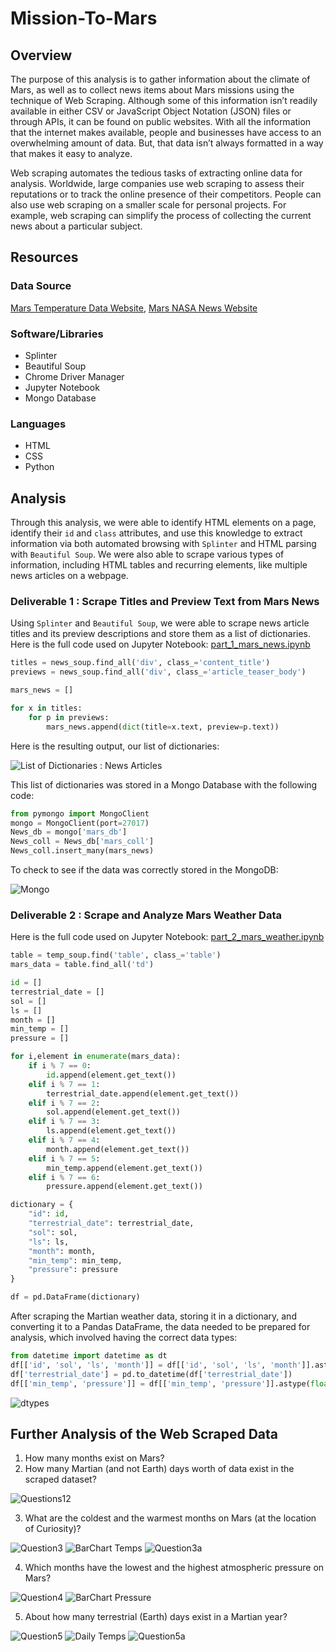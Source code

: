 # Mission-To-Mars

## Overview

The purpose of this analysis is to gather information about the climate of Mars, as well as to collect news items about Mars missions using the technique of Web Scraping. Although some of this information isn’t readily available in either CSV or JavaScript Object Notation (JSON) files or through APIs, it can be found on public websites. With all the information that the internet makes available, people and businesses have access to an overwhelming amount of data. But, that data isn’t always formatted in a way that makes it easy to analyze.

Web scraping automates the tedious tasks of extracting online data for analysis. Worldwide, large companies use web scraping to assess their reputations or to track the online presence of their competitors. People can also use web scraping on a smaller scale for personal projects. For example, web scraping can simplify the process of collecting the current news about a particular subject.

## Resources

### Data Source

[Mars Temperature Data Website]( https://data-class-mars-challenge.s3.amazonaws.com/Mars/index.html), 
[Mars NASA News Website](https://redplanetscience.com)

### Software/Libraries

* Splinter
* Beautiful Soup
* Chrome Driver Manager
* Jupyter Notebook
* Mongo Database

### Languages

* HTML
* CSS
* Python

## Analysis

Through this analysis, we were able to identify HTML elements on a page, identify their `id` and `class` attributes, and use this knowledge to extract information via both automated browsing with `Splinter` and HTML parsing with `Beautiful Soup`. We were also able to scrape various types of information, including HTML tables and recurring elements, like multiple news articles on a webpage.

### Deliverable 1 : Scrape Titles and Preview Text from Mars News

Using `Splinter` and `Beautiful Soup`, we were able to scrape news article titles and its preview descriptions and store them as a list of dictionaries. Here is the full code used on Jupyter Notebook: [part_1_mars_news.ipynb](https://github.com/doliver231/Mission-To-Mars/blob/main/part_1_mars_news.ipynb)

```py
titles = news_soup.find_all('div', class_='content_title')
previews = news_soup.find_all('div', class_='article_teaser_body')

mars_news = []

for x in titles:
    for p in previews:
        mars_news.append(dict(title=x.text, preview=p.text))
```
Here is the resulting output, our list of dictionaries:

![List of Dictionaries : News Articles](https://github.com/doliver231/Mission-To-Mars/blob/main/Images/List_of_dictionaries_news.png)

This list of dictionaries was stored in a Mongo Database with the following code:

```py
from pymongo import MongoClient
mongo = MongoClient(port=27017)
News_db = mongo['mars_db']
News_coll = News_db['mars_coll']
News_coll.insert_many(mars_news)
```
To check to see if the data was correctly stored in the MongoDB:

![Mongo](https://github.com/doliver231/Mission-To-Mars/blob/main/Images/Mongo.png)

### Deliverable 2 : Scrape and Analyze Mars Weather Data

Here is the full code used on Jupyter Notebook: [part_2_mars_weather.ipynb](https://github.com/doliver231/Mission-To-Mars/blob/main/part_2_mars_weather.ipynb)

```py
table = temp_soup.find('table', class_='table')
mars_data = table.find_all('td')

id = []
terrestrial_date = []
sol = []
ls = []
month = []
min_temp = []
pressure = []

for i,element in enumerate(mars_data):
    if i % 7 == 0:
        id.append(element.get_text())
    elif i % 7 == 1:
        terrestrial_date.append(element.get_text())
    elif i % 7 == 2:
        sol.append(element.get_text())
    elif i % 7 == 3:
        ls.append(element.get_text())
    elif i % 7 == 4:
        month.append(element.get_text())
    elif i % 7 == 5:
        min_temp.append(element.get_text())
    elif i % 7 == 6:
        pressure.append(element.get_text())

dictionary = {
    "id": id,
    "terrestrial_date": terrestrial_date,
    "sol": sol,
    "ls": ls,
    "month": month,
    "min_temp": min_temp,
    "pressure": pressure
}

df = pd.DataFrame(dictionary)
```

After scraping the Martian weather data, storing it in a dictionary, and converting it to a Pandas DataFrame, the data needed to be prepared for analysis, which involved having the correct data types:

```py
from datetime import datetime as dt
df[['id', 'sol', 'ls', 'month']] = df[['id', 'sol', 'ls', 'month']].astype(int)
df['terrestrial_date'] = pd.to_datetime(df['terrestrial_date'])
df[['min_temp', 'pressure']] = df[['min_temp', 'pressure']].astype(float)
```

![dtypes](https://github.com/doliver231/Mission-To-Mars/blob/main/Images/dtypes.png)


## Further Analysis of the Web Scraped Data

1. How many months exist on Mars?
2. How many Martian (and not Earth) days worth of data exist in the scraped dataset?

![Questions12](https://github.com/doliver231/Mission-To-Mars/blob/main/Images/Question12.png)

3. What are the coldest and the warmest months on Mars (at the location of Curiosity)?

![Question3](https://github.com/doliver231/Mission-To-Mars/blob/main/Images/Question3.png)
![BarChart Temps](https://github.com/doliver231/Mission-To-Mars/blob/main/Images/Martian_Temperature_vs_Month.png)
![Question3a](https://github.com/doliver231/Mission-To-Mars/blob/main/Images/Question3a.png)

4. Which months have the lowest and the highest atmospheric pressure on Mars? 

![Question4](https://github.com/doliver231/Mission-To-Mars/blob/main/Images/Question4.png)
![BarChart Pressure](https://github.com/doliver231/Mission-To-Mars/blob/main/Images/Martian_Pressure_vs_Month.png)

5. About how many terrestrial (Earth) days exist in a Martian year?

![Question5](https://github.com/doliver231/Mission-To-Mars/blob/main/Images/Question5.png)
![Daily Temps](https://github.com/doliver231/Mission-To-Mars/blob/main/Images/Martian_Daily_Temperatures.png)
![Question5a](https://github.com/doliver231/Mission-To-Mars/blob/main/Images/Question5a.png)